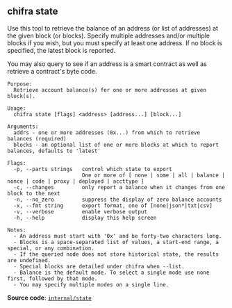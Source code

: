 ## chifra state

Use this tool to retrieve the balance of an address (or list of addresses) at the given block (or blocks). Specify multiple addresses and/or multiple blocks if you wish, but you must specify at least one address. If no block is specified, the latest block is reported.

You may also query to see if an address is a smart contract as well as retrieve a contract's byte code.

```[plaintext]
Purpose:
  Retrieve account balance(s) for one or more addresses at given block(s).

Usage:
  chifra state [flags] <address> [address...] [block...]

Arguments:
  addrs - one or more addresses (0x...) from which to retrieve balances (required)
  blocks - an optional list of one or more blocks at which to report balances, defaults to 'latest'

Flags:
  -p, --parts strings   control which state to export
                        One or more of [ none | some | all | balance | nonce | code | proxy | deployed | accttype ]
  -c, --changes         only report a balance when it changes from one block to the next
  -n, --no_zero         suppress the display of zero balance accounts
  -x, --fmt string      export format, one of [none|json*|txt|csv]
  -v, --verbose         enable verbose output
  -h, --help            display this help screen

Notes:
  - An address must start with '0x' and be forty-two characters long.
  - Blocks is a space-separated list of values, a start-end range, a special, or any combination.
  - If the queried node does not store historical state, the results are undefined.
  - Special blocks are detailed under chifra when --list.
  - Balance is the default mode. To select a single mode use none first, followed by that mode.
  - You may specify multiple modes on a single line.
```

**Source code**: [`internal/state`](https://github.com/TrueBlocks/trueblocks-core/tree/master/src/apps/chifra/internal/state)
